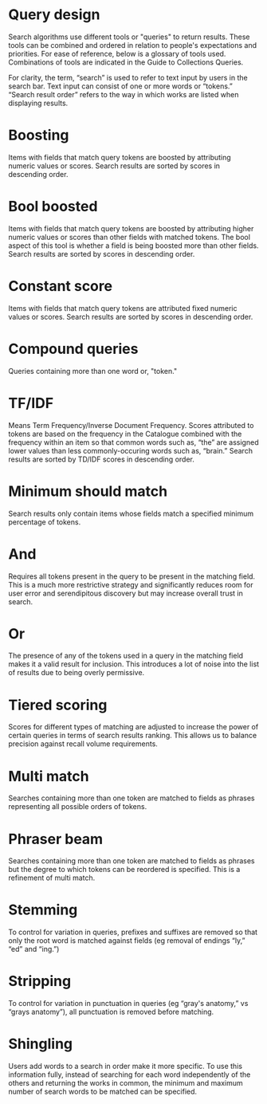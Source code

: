 # Query design

Search algorithms use different tools or "queries" to return results.  These tools can be combined and ordered in relation to people's expectations and priorities. For ease of reference, below is a glossary of tools used.  Combinations of tools are indicated in the Guide to Collections Queries.  

For clarity, the term, “search” is used to refer to text input by users in the search bar.  Text input can consist of one or more words or “tokens.” “Search result order” refers to the way in which works are listed when displaying results.


# Boosting

Items with fields that match query tokens are boosted by attributing numeric values or scores. Search results are sorted by scores in descending order.


# Bool boosted

Items with fields that match query tokens are boosted by attributing higher numeric values or scores than other fields with matched tokens. The bool aspect of this tool is whether a field is being boosted more than other fields. Search results are sorted by scores in descending order.


# Constant score

Items with fields that match query tokens are attributed fixed numeric values or scores. Search results are sorted by scores in descending order.


# Compound queries

Queries containing more than one word or, "token."


# TF/IDF

Means Term Frequency/Inverse Document Frequency.  Scores attributed to tokens are based on the frequency in the Catalogue combined with the frequency within an item so that common words such as, “the” are assigned lower values than less commonly-occuring words such as, “brain.” Search results are sorted by TD/IDF scores in descending order.


# Minimum should match

Search results only contain items whose fields match a specified minimum percentage of tokens.


# And

Requires all tokens present in the query to be present in the matching field. This is a much more restrictive strategy and significantly reduces room for user error and serendipitous discovery but may increase overall trust in search. 


# Or

The presence of any of the tokens used in a query in the matching field makes it a valid result for inclusion. This introduces a lot of noise into the list of results due to being overly permissive.


# Tiered scoring

Scores for different types of matching are adjusted to increase the power of certain queries in terms of search results ranking. This allows us to balance precision against recall volume requirements.


# Multi match

Searches containing more than one token are matched to fields as phrases representing all possible orders of tokens. 


# Phraser beam

Searches containing more than one token are matched to fields as phrases but the degree to which tokens can be reordered is specified. This is a refinement of multi match. 


# Stemming

To control for variation in queries, prefixes and suffixes are removed so that only the root word is matched against fields (eg removal of endings “ly,” “ed” and “ing.”)


# Stripping

To control for variation in punctuation in queries (eg “gray's anatomy,” vs “grays anatomy”), all punctuation is removed before matching.


# Shingling

Users add words to a search in order make it more specific.  To use this information fully, instead of searching for each word independently of the others and returning the works in common, the minimum and maximum number of search words to be matched can be specified.
